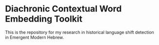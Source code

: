 # Diachronic Contextual Word Embedding Toolkit
This is the repository for my research in historical language shift detection in Emergent Modern Hebrew.
